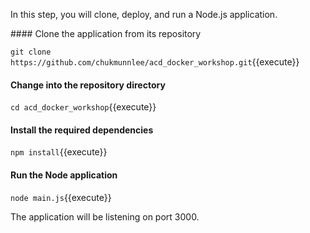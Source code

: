 In this step, you will clone, deploy, and run a Node.js application.

#### Clone the application from its repository

`git clone https://github.com/chukmunnlee/acd_docker_workshop.git`{{execute}}

#### Change into the repository directory

`cd acd_docker_workshop`{{execute}}

#### Install the required dependencies

`npm install`{{execute}}

#### Run the Node application

`node main.js`{{execute}}

The application will be listening on port 3000.

